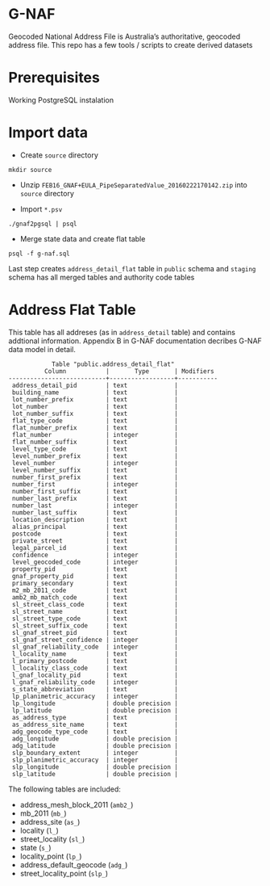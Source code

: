 # G-NAF
Geocoded National Address File is Australia’s authoritative, geocoded address file. This repo has a few tools / scripts to create derived datasets

# Prerequisites

Working PostgreSQL instalation

# Import data

- Create `source` directory

```
mkdir source
```

- Unzip `FEB16_GNAF+EULA_PipeSeparatedValue_20160222170142.zip` into `source` directory

- Import `*.psv`

```
./gnaf2pgsql | psql
```

- Merge state data and create flat table

```
psql -f g-naf.sql
```

Last step creates `address_detail_flat` table in `public` schema and `staging` schema has all merged tables and authority code tables 

# Address Flat Table

This table has all addreses (as in `address_detail` table) and contains addtional information. Appendix B in G-NAF documentation decribes G-NAF data model in detail.

```
            Table "public.address_detail_flat"
          Column           |       Type       | Modifiers 
---------------------------+------------------+-----------
 address_detail_pid        | text             | 
 building_name             | text             | 
 lot_number_prefix         | text             | 
 lot_number                | text             | 
 lot_number_suffix         | text             | 
 flat_type_code            | text             | 
 flat_number_prefix        | text             | 
 flat_number               | integer          | 
 flat_number_suffix        | text             | 
 level_type_code           | text             | 
 level_number_prefix       | text             | 
 level_number              | integer          | 
 level_number_suffix       | text             | 
 number_first_prefix       | text             | 
 number_first              | integer          | 
 number_first_suffix       | text             | 
 number_last_prefix        | text             | 
 number_last               | integer          | 
 number_last_suffix        | text             | 
 location_description      | text             | 
 alias_principal           | text             | 
 postcode                  | text             | 
 private_street            | text             | 
 legal_parcel_id           | text             | 
 confidence                | integer          | 
 level_geocoded_code       | integer          | 
 property_pid              | text             | 
 gnaf_property_pid         | text             | 
 primary_secondary         | text             | 
 m2_mb_2011_code           | text             | 
 amb2_mb_match_code        | text             | 
 sl_street_class_code      | text             | 
 sl_street_name            | text             | 
 sl_street_type_code       | text             | 
 sl_street_suffix_code     | text             | 
 sl_gnaf_street_pid        | text             | 
 sl_gnaf_street_confidence | integer          | 
 sl_gnaf_reliability_code  | integer          | 
 l_locality_name           | text             | 
 l_primary_postcode        | text             | 
 l_locality_class_code     | text             | 
 l_gnaf_locality_pid       | text             | 
 l_gnaf_reliability_code   | integer          | 
 s_state_abbreviation      | text             | 
 lp_planimetric_accuracy   | integer          | 
 lp_longitude              | double precision | 
 lp_latitude               | double precision | 
 as_address_type           | text             | 
 as_address_site_name      | text             | 
 adg_geocode_type_code     | text             | 
 adg_longitude             | double precision | 
 adg_latitude              | double precision | 
 slp_boundary_extent       | integer          | 
 slp_planimetric_accuracy  | integer          | 
 slp_longitude             | double precision | 
 slp_latitude              | double precision | 
```

The following tables are included:

- address_mesh_block_2011 (`amb2_`)
- mb_2011 (`mb_`)
- address_site (`as_`)
- locality (`l_`)
- street_locality (`sl_`)
- state (`s_`)
- locality_point (`lp_`)
- address_default_geocode (`adg_`)
- street_locality_point (`slp_`)
